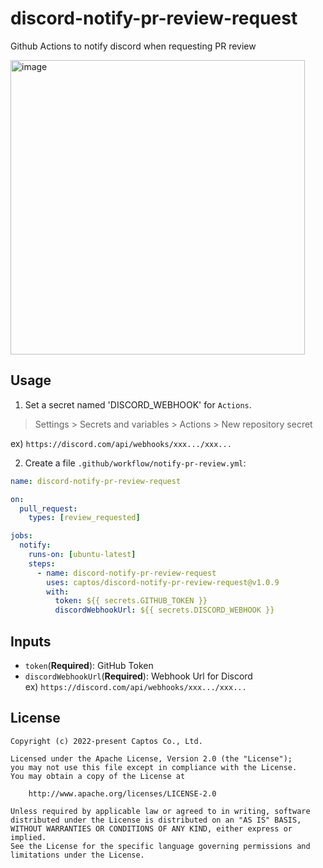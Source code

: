 # discord-notify-pr-review-request

Github Actions to notify discord when requesting PR review

<img width="471" alt="image" src="https://github.com/captos/discord-notify-pr-review-request/assets/33483699/454adcac-e0c5-45c4-80e3-7ee163125d17">

## Usage

1. Set a secret named 'DISCORD_WEBHOOK' for `Actions`.

> Settings > Secrets and variables > Actions > New repository secret

ex) `https://discord.com/api/webhooks/xxx.../xxx...`

2. Create a file `.github/workflow/notify-pr-review.yml`:

```yml
name: discord-notify-pr-review-request

on:
  pull_request:
    types: [review_requested]

jobs:
  notify:
    runs-on: [ubuntu-latest]
    steps:
      - name: discord-notify-pr-review-request
        uses: captos/discord-notify-pr-review-request@v1.0.9
        with:
          token: ${{ secrets.GITHUB_TOKEN }}
          discordWebhookUrl: ${{ secrets.DISCORD_WEBHOOK }}
```

## Inputs

- `token`(**Required**): GitHub Token
- `discordWebhookUrl`(**Required**): Webhook Url for Discord  
  ex) `https://discord.com/api/webhooks/xxx.../xxx...`

## License

```
Copyright (c) 2022-present Captos Co., Ltd.

Licensed under the Apache License, Version 2.0 (the "License");
you may not use this file except in compliance with the License.
You may obtain a copy of the License at

    http://www.apache.org/licenses/LICENSE-2.0

Unless required by applicable law or agreed to in writing, software
distributed under the License is distributed on an "AS IS" BASIS,
WITHOUT WARRANTIES OR CONDITIONS OF ANY KIND, either express or implied.
See the License for the specific language governing permissions and
limitations under the License.
```

